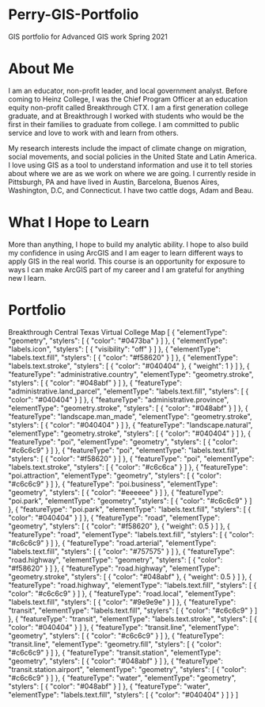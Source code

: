 # Perry-GIS-Portfolio
GIS portfolio for Advanced GIS work Spring 2021
# About Me
I am an educator, non-profit leader, and local government analyst. Before coming to Heinz College, I was the Chief Program Officer at an education equity non-profit called Breakthrough CTX. I am a first generation college graduate, and at Breakthrough I worked with students who would be the first in their families to graduate from college. I am committed to public service and love to work with and learn from others.

My research interests include the impact of climate change on migration, social movements, and social policies in the United State and Latin America. I love using GIS as a tool to understand information and use it to tell stories about where we are as we work on where we are going. I currently reside in Pittsburgh, PA and have lived in Austin, Barcelona, Buenos Aires, Washington, D.C, and Connecticut. I have two cattle dogs, Adam and Beau.

# What I Hope to Learn
More than anything, I hope to build my analytic ability. I hope to also build my confidence in using ArcGIS and I am eager to learn different ways to apply GIS in the real world. This course is an opportunity for exposure to ways I can make ArcGIS part of my career and I am grateful for anything new I learn.

# Portfolio

Breakthrough Central Texas Virtual College Map
[ { "elementType": "geometry", "stylers": [ { "color": "#0473ba" } ] }, { "elementType": "labels.icon", "stylers": [ { "visibility": "off" } ] }, { "elementType": "labels.text.fill", "stylers": [ { "color": "#f58620" } ] }, { "elementType": "labels.text.stroke", "stylers": [ { "color": "#040404" }, { "weight": 1 } ] }, { "featureType": "administrative.country", "elementType": "geometry.stroke", "stylers": [ { "color": "#048abf" } ] }, { "featureType": "administrative.land_parcel", "elementType": "labels.text.fill", "stylers": [ { "color": "#040404" } ] }, { "featureType": "administrative.province", "elementType": "geometry.stroke", "stylers": [ { "color": "#048abf" } ] }, { "featureType": "landscape.man_made", "elementType": "geometry.stroke", "stylers": [ { "color": "#040404" } ] }, { "featureType": "landscape.natural", "elementType": "geometry.stroke", "stylers": [ { "color": "#040404" } ] }, { "featureType": "poi", "elementType": "geometry", "stylers": [ { "color": "#c6c6c9" } ] }, { "featureType": "poi", "elementType": "labels.text.fill", "stylers": [ { "color": "#f58620" } ] }, { "featureType": "poi", "elementType": "labels.text.stroke", "stylers": [ { "color": "#c6c6ca" } ] }, { "featureType": "poi.attraction", "elementType": "geometry", "stylers": [ { "color": "#c6c6c9" } ] }, { "featureType": "poi.business", "elementType": "geometry", "stylers": [ { "color": "#eeeeee" } ] }, { "featureType": "poi.park", "elementType": "geometry", "stylers": [ { "color": "#c6c6c9" } ] }, { "featureType": "poi.park", "elementType": "labels.text.fill", "stylers": [ { "color": "#040404" } ] }, { "featureType": "road", "elementType": "geometry", "stylers": [ { "color": "#f58620" }, { "weight": 0.5 } ] }, { "featureType": "road", "elementType": "labels.text.fill", "stylers": [ { "color": "#c6c6c9" } ] }, { "featureType": "road.arterial", "elementType": "labels.text.fill", "stylers": [ { "color": "#757575" } ] }, { "featureType": "road.highway", "elementType": "geometry", "stylers": [ { "color": "#f58620" } ] }, { "featureType": "road.highway", "elementType": "geometry.stroke", "stylers": [ { "color": "#048abf" }, { "weight": 0.5 } ] }, { "featureType": "road.highway", "elementType": "labels.text.fill", "stylers": [ { "color": "#c6c6c9" } ] }, { "featureType": "road.local", "elementType": "labels.text.fill", "stylers": [ { "color": "#9e9e9e" } ] }, { "featureType": "transit", "elementType": "labels.text.fill", "stylers": [ { "color": "#c6c6c9" } ] }, { "featureType": "transit", "elementType": "labels.text.stroke", "stylers": [ { "color": "#040404" } ] }, { "featureType": "transit.line", "elementType": "geometry", "stylers": [ { "color": "#c6c6c9" } ] }, { "featureType": "transit.line", "elementType": "geometry.fill", "stylers": [ { "color": "#c6c6c9" } ] }, { "featureType": "transit.station", "elementType": "geometry", "stylers": [ { "color": "#048abf" } ] }, { "featureType": "transit.station.airport", "elementType": "geometry", "stylers": [ { "color": "#c6c6c9" } ] }, { "featureType": "water", "elementType": "geometry", "stylers": [ { "color": "#048abf" } ] }, { "featureType": "water", "elementType": "labels.text.fill", "stylers": [ { "color": "#040404" } ] } ]
